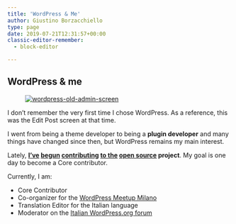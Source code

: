 ```yaml
---
title: 'WordPress & Me'
author: Giustino Borzacchiello
type: page
date: 2019-07-21T12:31:57+00:00
classic-editor-remember:
  - block-editor

---
```

## WordPress & me

<div class="wp-block-image">
  <figure class="alignleft"><a href="https://i1.wp.com/giustino.blog/wp-content/uploads/2015/02/wordpress-old-admin-screen.jpg"><img src="https://i1.wp.com/giustino.blog/wp-content/uploads/2015/02/wordpress-old-admin-screen-300x191.jpg?resize=300%2C191" alt="wordpress-old-admin-screen" class="wp-image-1124" srcset="https://i1.wp.com/giustino.blog/wp-content/uploads/2015/02/wordpress-old-admin-screen.jpg?resize=300%2C191&ssl=1 300w, https://i1.wp.com/giustino.blog/wp-content/uploads/2015/02/wordpress-old-admin-screen.jpg?w=1008&ssl=1 1008w" sizes="(max-width: 300px) 100vw, 300px" data-recalc-dims="1" /></a></figure>
</div>

I don&#8217;t remember the very first time I chose WordPress. As a reference, this was the Edit Post screen at that time.

I went from being a theme developer to being a **plugin developer** and many things have changed since then, but WordPress remains my main interest.

Lately, **[I&#8217;ve][1] [begun][2] [contributing][3] [to the][4] [open source][5] project**. My goal is one day to become a Core contributor.

Currently, I am:

  * Core Contributor
  * Co-organizer for the [WordPress Meetup Milano][6]
  * Translation Editor for the Italian language
  * Moderator on the [Italian WordPress.org forum][7]

 [1]: https://core.trac.wordpress.org/ticket/29362
 [2]: https://core.trac.wordpress.org/ticket/33750
 [3]: https://core.trac.wordpress.org/ticket/34596
 [4]: https://core.trac.wordpress.org/ticket/20902
 [5]: https://core.trac.wordpress.org/ticket/10984
 [6]: http://www.meetup.com/it-IT/WordPress-Meetup-Milano/
 [7]: https://it.wordpress.org/forums/